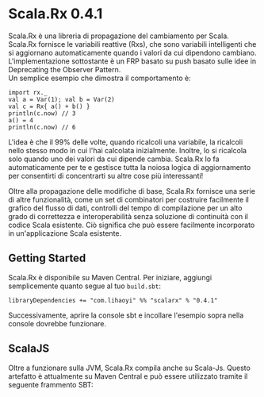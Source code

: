 # Scala.Rx 0.4.1
Scala.Rx è una libreria di propagazione del cambiamento per Scala. Scala.Rx fornisce le variabili reattive (Rxs), che sono variabili intelligenti che si aggiornano automaticamente quando i valori da cui dipendono cambiano. L'implementazione sottostante è un FRP basato su push basato sulle idee in Deprecating the Observer Pattern.   
Un semplice esempio che dimostra il comportamento è:  
```
import rx._
val a = Var(1); val b = Var(2) 
val c = Rx{ a() + b() }
println(c.now) // 3
a() = 4
println(c.now) // 6 
```
L'idea è che il 99% delle volte, quando ricalcoli una variabile, la ricalcoli nello stesso modo in cui l'hai calcolata inizialmente. Inoltre, lo si ricalcola solo quando uno dei valori da cui dipende cambia. Scala.Rx lo fa automaticamente per te e gestisce tutta la noiosa logica di aggiornamento per consentirti di concentrarti su altre cose più interessanti!

Oltre alla propagazione delle modifiche di base, Scala.Rx fornisce una serie di altre funzionalità, come un set di combinatori per costruire facilmente il grafico del flusso di dati, controlli del tempo di compilazione per un alto grado di correttezza e interoperabilità senza soluzione di continuità con il codice Scala esistente. Ciò significa che può essere facilmente incorporato in un'applicazione Scala esistente.

## Getting Started
Scala.Rx è disponibile su Maven Central. Per iniziare, aggiungi semplicemente quanto segue al tuo `build.sbt`:
```
libraryDependencies += "com.lihaoyi" %% "scalarx" % "0.4.1"
```
Successivamente, aprire la console sbt e incollare l'esempio sopra nella console dovrebbe funzionare.
## ScalaJS
Oltre a funzionare sulla JVM, Scala.Rx compila anche su Scala-Js. Questo artefatto è attualmente su Maven Central e può essere utilizzato tramite il seguente frammento SBT:
